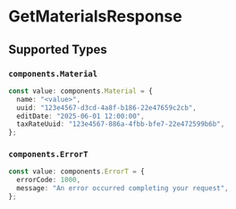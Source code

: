 # GetMaterialsResponse


## Supported Types

### `components.Material`

```typescript
const value: components.Material = {
  name: "<value>",
  uuid: "123e4567-d3cd-4a8f-b186-22e47659c2cb",
  editDate: "2025-06-01 12:00:00",
  taxRateUuid: "123e4567-886a-4fbb-bfe7-22e472599b6b",
};
```

### `components.ErrorT`

```typescript
const value: components.ErrorT = {
  errorCode: 1000,
  message: "An error occurred completing your request",
};
```

